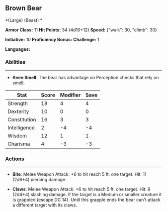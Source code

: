 ## Brown Bear
*(Large) (Beast) *

**Armor Class:** 11
**Hit Points:** 34 (4d10+12)
**Speed:** {"walk": 30, "climb": 30}

**Initiative:** 10
**Proficiency Bonus:**
**Challenge:** 1

**Languages:** 

### Abilities
 --- 
- **Keen Smell**: The bear has advantage on Perception checks that rely on smell.



| Stat | Score | Modifier | Save |
| ---- | ---- | ---- | ---- |
| Strength | 18 | 4 | 4 |
| Dexterity | 10 | 0 | 0 |
| Constitution | 16 | 3 | 3 |
| Intelligence | 2 | -4 | -4 |
| Wisdom | 12 | 1 | 1 |
| Charisma | 4 | -3 | -3 |

### Actions
 --- 
- **Bite**: Melee Weapon Attack: +6 to hit  reach 5 ft.  one target. Hit: 11 (2d6+4) piercing damage.

- **Claws**: Melee Weapon Attack: +6 to hit  reach 5 ft.  one target. Hit: 9 (2d4+4) slashing damage. If the target is a Medium or smaller creature  it is grappled (escape DC 14). Until this grapple ends  the bear can't attack a different target with its claws.

